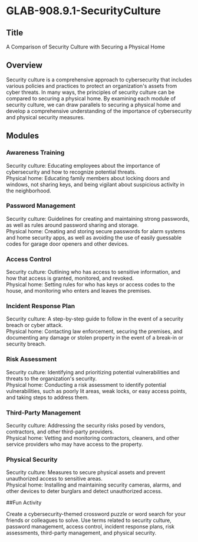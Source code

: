 # GLAB-908.9.1-SecurityCulture


## Title

A Comparison of Security Culture with Securing a Physical Home

## Overview

Security culture is a comprehensive approach to cybersecurity that includes various policies and practices to protect an organization's assets from cyber threats. In many ways, the principles of security culture can be compared to securing a physical home. By examining each module of security culture, we can draw parallels to securing a physical home and develop a comprehensive understanding of the importance of cybersecurity and physical security measures.

## Modules

### Awareness Training
Security culture: Educating employees about the importance of cybersecurity and how to recognize potential threats.<br>
Physical home: Educating family members about locking doors and windows, not sharing keys, and being vigilant about suspicious activity in the neighborhood. <br>

### Password Management
Security culture: Guidelines for creating and maintaining strong passwords, as well as rules around password sharing and storage. <br>
Physical home: Creating and storing secure passwords for alarm systems and home security apps, as well as avoiding the use of easily guessable codes for garage door openers and other devices. <br>

### Access Control
Security culture: Outlining who has access to sensitive information, and how that access is granted, monitored, and revoked. <br>
Physical home: Setting rules for who has keys or access codes to the house, and monitoring who enters and leaves the premises. <br>

### Incident Response Plan
Security culture: A step-by-step guide to follow in the event of a security breach or cyber attack. <br>
Physical home: Contacting law enforcement, securing the premises, and documenting any damage or stolen property in the event of a break-in or security breach. <br>

### Risk Assessment
Security culture: Identifying and prioritizing potential vulnerabilities and threats to the organization's security. <br>
Physical home: Conducting a risk assessment to identify potential vulnerabilities, such as poorly lit areas, weak locks, or easy access points, and taking steps to address them. <br>

### Third-Party Management
Security culture: Addressing the security risks posed by vendors, contractors, and other third-party providers. <br>
Physical home: Vetting and monitoring contractors, cleaners, and other service providers who may have access to the property. <br>

### Physical Security
Security culture: Measures to secure physical assets and prevent unauthorized access to sensitive areas. <br>
Physical home: Installing and maintaining security cameras, alarms, and other devices to deter burglars and detect unauthorized access. <br>


##Fun Activity

Create a cybersecurity-themed crossword puzzle or word search for your friends or colleagues to solve. Use terms related to security culture, password management, access control, incident response plans, risk assessments, third-party management, and physical security.
